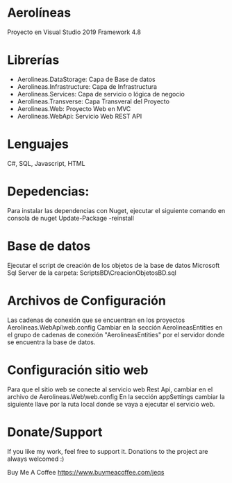 # Aerolíneas

Proyecto en Visual Studio 2019 Framework 4.8

# Librerías
- Aerolineas.DataStorage: Capa de Base de datos
- Aerolineas.Infrastructure: Capa de Infrastructura
- Aerolineas.Services: Capa de servicio o lógica de negocio
- Aerolineas.Transverse: Capa Transveral del Proyecto
- Aerolineas.Web: Proyecto Web en MVC
- Aerolineas.WebApi: Servicio Web REST API

# Lenguajes
C#, SQL, Javascript, HTML

# Depedencias:
Para instalar las dependencias con Nuget, ejecutar el siguiente comando en consola de nuget
Update-Package -reinstall

# Base de datos
Ejecutar el script de creación de los objetos de la base de datos Microsoft Sql Server de la carpeta: 
ScriptsBD\CreacionObjetosBD.sql

# Archivos de Configuración
Las cadenas de conexión que se encuentran en los proyectos Aerolineas.WebApi\web.config
Cambiar en la sección AerolineasEntities en el grupo de cadenas de conexión "AerolineasEntities" por el servidor donde se encuentra la base de datos.

# Configuración sitio web
Para que el sitio web se conecte al servicio web Rest Api, cambiar en el archivo de  Aerolineas.Web\web.config
En la sección appSettings cambiar la siguiente llave por la ruta local donde se vaya a ejecutar el servicio web.

<add key="RutaUrlApi" value="http://localhost:2471/api"/>

# Donate/Support
If you like my work, feel free to support it. Donations to the project are always welcomed :)

Buy Me A Coffee
https://www.buymeacoffee.com/jeqs
